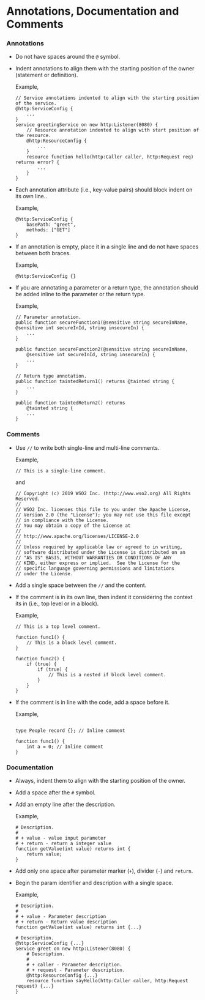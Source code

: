 # Annotations, Documentation and Comments

### Annotations
* Do not have spaces around the `@` symbol.
* Indent annotations to align them with the starting position of the owner (statement or definition).
  
  Example,
  ```ballerina
  // Service annotations indented to align with the starting position of the service.
  @http:ServiceConfig {
      ...
  }
  service greetingService on new http:Listener(8080) {
      // Resource annotation indented to align with start position of the resource.
      @http:ResourceConfig {
          ...
      }
      resource function hello(http:Caller caller, http:Request req) returns error? {
          ...
      }
  }
  ```
* Each annotation attribute (i.e., key-value pairs) should block indent on its own line..
  
  Example,
  ```ballerina
  @http:ServiceConfig {
      basePath: "greet",
      methods: ["GET"]
  }
  ```
* If an annotation is empty, place it in a single line and 
  do not have spaces between both braces.
  
  Example,
  ```ballerina
  @http:ServiceConfig {}
  ```
* If you are annotating a parameter or a return type, the annotation should be added inline to the parameter or the return type.
  
  Example, 
  
  ```ballerina
  // Parameter annotation.
  public function secureFunction1(@sensitive string secureInName, @sensitive int secureInId, string insecureIn) {
      ...
  }
  
  public function secureFunction2(@sensitive string secureInName,
      @sensitive int secureInId, string insecureIn) {
      ...
  }
  
  // Return type annotation.
  public function taintedReturn1() returns @tainted string {
      ...
  }
    
  public function taintedReturn2() returns 
      @tainted string {
      ...
  }
  
  ```
### Comments
* Use `//` to write both single-line and multi-line comments.
  
  Example,

  ```ballerina
  // This is a single-line comment.
  ```
  and 
  
  ```ballerina
  // Copyright (c) 2019 WSO2 Inc. (http://www.wso2.org) All Rights Reserved.
  //
  // WSO2 Inc. licenses this file to you under the Apache License,
  // Version 2.0 (the "License"); you may not use this file except
  // in compliance with the License.
  // You may obtain a copy of the License at
  //
  // http://www.apache.org/licenses/LICENSE-2.0
  //
  // Unless required by applicable law or agreed to in writing,
  // software distributed under the License is distributed on an
  // "AS IS" BASIS, WITHOUT WARRANTIES OR CONDITIONS OF ANY
  // KIND, either express or implied.  See the License for the
  // specific language governing permissions and limitations
  // under the License.
  ```
  
* Add a single space between the `//` and the content.
* If the comment is in its own line, then indent it considering the 
  context its in (i.e., top level or in a block).
  
  Example,
  ```ballerina
  // This is a top level comment.

  function func1() {
      // This is a block level comment. 
  }

  function func2() {
      if (true) {
          if (true) {
              // This is a nested if block level comment.
          }
      }
  }
  ```

* If the comment is in line with the code, add a space before it.

  Example,
  ```ballerina

  type People record {}; // Inline comment

  function func1() {
      int a = 0; // Inline comment
  }

  ```


### Documentation
* Always, indent them to align with the starting position of the owner.
* Add a space after the `#` symbol.
* Add an empty line after the description.

  Example,
    ```ballerina
    # Description.
    #
    # + value - value input parameter 
    # + return - return a integer value
    function getValue(int value) returns int {
        return value;
    }
    ```
* Add only one space after parameter marker (`+`), divider (`-`) and `return`.
* Begin the param identifier and description with a single space.

  Example,
  ```ballerina
  # Description.
  #
  # + value - Parameter description
  # + return - Return value description
  function getValue(int value) returns int {...}

  # Description.
  @http:ServiceConfig {...}
  service greet on new http:Listener(8080) {
      # Description.
      #
      # + caller - Parameter description.
      # + request - Parameter description.
      @http:ResourceConfig {...}
      resource function sayHello(http:Caller caller, http:Request request) {...}
  }
  ```
